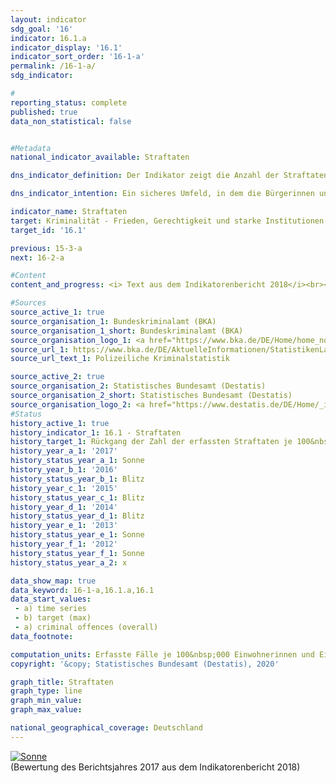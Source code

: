 ```yaml
---                   
layout: indicator                   
sdg_goal: '16'                   
indicator: 16.1.a                   
indicator_display: '16.1'                   
indicator_sort_order: '16-1-a'                   
permalink: /16-1-a/                   
sdg_indicator:                    

#                   
reporting_status: complete                   
published: true                   
data_non_statistical: false                   


#Metadata                   
national_indicator_available: Straftaten                   

dns_indicator_definition: Der Indikator zeigt die Anzahl der Straftaten, die der Polizei angezeigt werden, je 100&nbsp;000 Einwohnerinnen und Einwohner.                   

dns_indicator_intention: Ein sicheres Umfeld, in dem die Bürgerinnen und Bürger ohne Angst vor Willkür und Kriminalität leben können, ist eine wesentliche Voraussetzung für eine nachhaltige Entwicklung. Deshalb soll die Anzahl der erfassten Straftaten je 100&nbsp;000 Einwohnerinnen und Einwohner bis zum Jahr 2030 auf unter 7&nbsp;000 sinken.                   

indicator_name: Straftaten                   
target: Kriminalität - Frieden, Gerechtigkeit und starke Institutionen                   
target_id: '16.1'                   

previous: 15-3-a                   
next: 16-2-a                   

#Content                    
content_and_progress: <i> Text aus dem Indikatorenbericht 2018</i><br><br>Der Indikator erfasst alle in der Polizeilichen Kriminalstatistik (PKS) erfassten Straftaten. Dies sind bei der Polizei angezeigte und durch sie endbearbeitete Straftaten, solange es sich nicht um Staatsschutzdelikte, Verkehrsdelikte (mit Ausnahme der Verstöße gegen §§ 315, 315b Strafgesetzbuch und § 22a Straßenverkehrsgesetz) oder Verstöße gegen strafrechtliche Landesgesetze (mit Ausnahme der einschlägigen Vorschriften in den Landesdatenschutzgesetzen) handelt.<br><br>Straftaten, die außerhalb der Bundesrepublik Deutschland begangen wurden, sind ebenso wenig enthalten wie Delikte, die nicht zum Aufgabenbereich der Polizei gehören (zum Beispiel Finanz- und Steuerdelikte) beziehungsweise unmittelbar bei der Staatsanwaltschaft angezeigt und ausschließlich von ihr bearbeitet werden (zum Beispiel Aussagedelikte).<br><br>Die PKS-Veröffentlichungen werden jährlich auf der Basis von Daten der Landeskriminalämter und des Bundeskriminalamts erstellt. Zur Berechnung der Straftaten je 100&nbsp;000 Einwohnerinnen und Einwohner werden für die gesamte Zeitreihe die (zurückgerechneten) Bevölkerungszahlen auf Grundlage des Zensus 2011 verwendet. Dies ermöglicht Zeitvergleiche ab 1993, allerdings ergeben sich dadurch Differenzen zu den veröffentlichten Daten der PKS vor 2013. Veränderungen in der PKS lassen nicht immer auf tatsächliche Veränderungen schließen, denn die Statistik erfasst nur das sogenannte Hellfeld – also die der Polizei offiziell bekannt gewordene Kriminalität. Aufgrund fehlender statistischer Daten kann das sogenannte Dunkelfeld – die der Polizei offiziell nicht bekannt gewordene Kriminalität – in der PKS nicht abgebildet werden. Wenn sich zum Beispiel das Anzeigeverhalten der Bevölkerung oder die Verfolgungsintensität der Polizei ändert, kann sich die Grenze zwischen Hell- und Dunkelfeld verschieben, ohne dass damit eine Änderung des Umfangs der tatsächlichen Kriminalität verbunden sein muss.<br><br>Die Anzahl der Straftaten lag 2017 bei 6&nbsp;982 je 100&nbsp;000 Einwohnerinnen und Einwohner, sodass der Zielwert von unter 7&nbsp;000 Straftaten für 2030 bereits jetzt erreicht ist. Zwischen 1993 und 2017 fiel der Indikator um 16,4&nbsp;% ab. Dabei handelte es sich jedoch nicht um eine kontinuierliche Entwicklung. So kam es beispielsweise von 2000 bis 2004 zu einem Anstieg, dem ein leichter Rückgang bis 2010 folgte. Die große Zahl der Menschen, die ab dem Jahr 2015 als Flüchtlinge und Schutzsuchende nach Deutschland gekommen sind, spiegelt sich auch in der PKS wider. So sind im Jahr 2016 ausländerrechtliche Verstöße (z. B. illegale Einrei-se) im Vergleich zu 2014 um 211,8&nbsp;% angestiegen. Diese waren jedoch 2017 stark rückläufig und machten noch 3,1&nbsp;% aller Straftaten aus. Selbst wenn die ausländerrechtlichen Straftaten herausgerechnet werden, liegt die Gesamtzahl der polizeilich registrierten Straftaten 2017 niedriger als in den Vorjahren.<br><br>Im Jahr 2017 lag die Anzahl der polizeilich registrierten Straftaten bei insgesamt 5,8 Millionen. Darunter entfielen 2,0&nbsp;% auf Wohnungseinbruchsdiebstahl, 15,8&nbsp;% auf Betrug und 2,4&nbsp;% auf gefährliche und schwere Körperverletzung. Während die Wohnungseinbruchsdiebstähle zwi-schen 1993 und 2017 um 48,7&nbsp;% zurückgingen, nahmen die Betrugsfälle um 72,3&nbsp;% und die Fälle von gefährlicher und schwerer Körperverletzung um 56,1&nbsp;% zu. Richtet man den Blick ausschließlich auf die Entwicklung der letzten fünf betrachteten Jahre, so weichen diese von der geschilderten Tendenz ab. Zwischen 2012 und 2017 gingen die Wohnungseinbruchsdiebstähle um 19,1&nbsp;% und die Betrugsfälle um 5,0&nbsp;% zurück, während die Fälle von gefährlicher und schwerer Körperverletzung leicht um 0,7&nbsp;% anstiegen.<br><br>2017 betrug die Aufklärungsquote aller polizeilich registrierten Delikte 57,1&nbsp;% und lag in etwa auf Vorjahresniveau. Dabei gibt es deutliche Unterschiede je nach Art der Straftat. So lag die Aufklärungsquote beim Wohnungseinbruchsdiebstahl nur bei 17,8&nbsp;%. Bei Betrugsdelikten wurden dagegen 73,7&nbsp;% und bei gefährlicher und schwerer Körperverletzung 82,8&nbsp;% aller Straftaten aufgeklärt. Die vergleichsweise geringe Aufklärungsquote beim Wohnungseinbruchsdiebstahl hängt mit einer hohen Anzeigebereitschaft bei nur vergleichsweise selten vorliegenden konkreten Anhaltspunkten zur Täterschaft zusammen. Dies steht in deutlichem Gegensatz zur Situation bei Betrugs- und Körperverletzungsdelikten. Diese Straftaten weisen eine hohe Aufklärungsquote auf, weil der Polizei die Tatverdächtigen meist bereits bei der Anzeigenerstattung bekannt werden.                   

#Sources
source_active_1: true                           
source_organisation_1: Bundeskriminalamt (BKA)                           
source_organisation_1_short: Bundeskriminalamt (BKA)                           
source_organisation_logo_1: <a href="https://www.bka.de/DE/Home/home_node.html"><img src="https://g205sdgs.github.io/sdg-indicators/public/logos/bka.png" alt="Logo Bundeskriminalamt (BKA)" title="Klicken Sie hier um zu der Homepage der Organisation zu gelangen" /></a>
source_url_1: https://www.bka.de/DE/AktuelleInformationen/StatistikenLagebilder/PolizeilicheKriminalstatistik/pks_node.html                               
source_url_text_1: Polizeiliche Kriminalstatistik                               

source_active_2: true                           
source_organisation_2: Statistisches Bundesamt (Destatis)                           
source_organisation_2_short: Statistisches Bundesamt (Destatis)                           
source_organisation_logo_2: <a href="https://www.destatis.de/DE/Home/_inhalt.html"><img src="https://g205sdgs.github.io/sdg-indicators/public/logos/destatis.png" alt="Logo Statistisches Bundesamt (Destatis)" title="Klicken Sie hier um zu der Homepage der Organisation zu gelangen" /></a>
#Status                   
history_active_1: true                   
history_indicator_1: 16.1 - Straftaten                   
history_target_1: Rückgang der Zahl der erfassten Straftaten je 100&nbsp;000 Einwohner/ -innen auf unter 7&nbsp;000 bis 2030
history_year_a_1: '2017'                           
history_status_year_a_1: Sonne
history_year_b_1: '2016'                           
history_status_year_b_1: Blitz
history_year_c_1: '2015'                           
history_status_year_c_1: Blitz
history_year_d_1: '2014'                           
history_status_year_d_1: Blitz
history_year_e_1: '2013'                           
history_status_year_e_1: Sonne
history_year_f_1: '2012'                           
history_status_year_f_1: Sonne
history_status_year_a_2: x

data_show_map: true                   
data_keyword: 16-1-a,16.1.a,16.1                   
data_start_values: 
 - a) time series
 - b) target (max)
 - a) criminal offences (overall)                   
data_footnote:                    

computation_units: Erfasste Fälle je 100&nbsp;000 Einwohnerinnen und Einwohner                   
copyright: '&copy; Statistisches Bundesamt (Destatis), 2020'                   

graph_title: Straftaten                   
graph_type: line                   
graph_min_value:                    
graph_max_value:                    

national_geographical_coverage: Deutschland                   
---
```

<div>                           
  <div class="my-header">                           
    <a href="https://sustainabledevelopment-deutschland.github.io/status/"><img src="https://g205sdgs.github.io/sdg-indicators/public/Wettersymbole/Sonne.png" title="Bei Fortsetzung der Entwicklung beträgt die Abweichung vom Zielwert weniger als 5&nbsp;% der Differenz zwischen Zielwert und aktuellem Wert" alt="Sonne" />                           
    </a>                           
  </div>
  <div class="my-header-note">
    <span>(Bewertung des Berichtsjahres 2017 aus dem Indikatorenbericht 2018)</span>
  </div>                           
</div>
